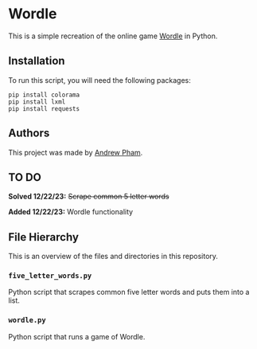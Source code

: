# Wordle

This is a simple recreation of the online game [Wordle](https://www.nytimes.com/games/wordle/index.html) in Python.

## Installation

To run this script, you will need the following packages:

    pip install colorama
    pip install lxml
    pip install requests

## Authors

This project was made by [Andrew Pham](https://github.com/phamao).

## TO DO

**Solved 12/22/23:** ~~Scrape common 5 letter words~~

**Added 12/22/23:**  Wordle functionality

## File Hierarchy

This is an overview of the files and directories in this repository.

### `five_letter_words.py`

Python script that scrapes common five letter words and puts them into a list.

### `wordle.py`

Python script that runs a game of Wordle.